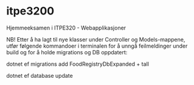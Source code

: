 # itpe3200
Hjemmeeksamen i ITPE320 - Webapplikasjoner

NB!
Etter å ha lagt til nye klasser under Controller og Models-mappene, utfør følgende kommandoer i terminalen for å unngå feilmeldinger under build og for å holde migrations og DB oppdatert:

dotnet ef migrations add FoodRegistryDbExpanded + tall

dotnet ef database update
